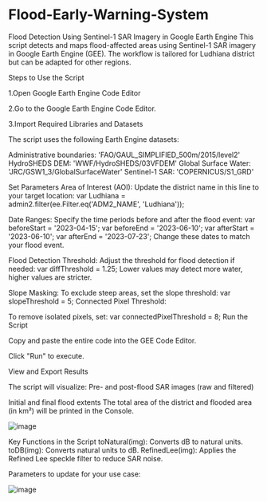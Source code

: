 # Flood-Early-Warning-System

Flood Detection Using Sentinel-1 SAR Imagery in Google Earth Engine
This script detects and maps flood-affected areas using Sentinel-1 SAR imagery in Google Earth Engine (GEE). The workflow is tailored for Ludhiana district but can be adapted for other regions.

Steps to Use the Script

1.Open Google Earth Engine Code Editor

2.Go to the Google Earth Engine Code Editor.

3.Import Required Libraries and Datasets

The script uses the following Earth Engine datasets:

Administrative boundaries: 'FAO/GAUL_SIMPLIFIED_500m/2015/level2'
HydroSHEDS DEM: 'WWF/HydroSHEDS/03VFDEM'
Global Surface Water: 'JRC/GSW1_3/GlobalSurfaceWater'
Sentinel-1 SAR: 'COPERNICUS/S1_GRD'

Set Parameters
Area of Interest (AOI):
Update the district name in this line to your target location:
var Ludhiana = admin2.filter(ee.Filter.eq('ADM2_NAME', 'Ludhiana'));

Date Ranges:
Specify the time periods before and after the flood event:
var beforeStart = '2023-04-15';
var beforeEnd = '2023-06-10';
var afterStart = '2023-06-10';
var afterEnd = '2023-07-23';
Change these dates to match your flood event.

Flood Detection Threshold:
Adjust the threshold for flood detection if needed:
var diffThreshold = 1.25;
Lower values may detect more water, higher values are stricter.

Slope Masking:
To exclude steep areas, set the slope threshold:
var slopeThreshold = 5;
Connected Pixel Threshold:

To remove isolated pixels, set:
var connectedPixelThreshold = 8;
Run the Script

Copy and paste the entire code into the GEE Code Editor.

Click "Run" to execute.

View and Export Results

The script will visualize:
Pre- and post-flood SAR images (raw and filtered)

Initial and final flood extents
The total area of the district and flooded area (in km²) will be printed in the Console.

![image](https://github.com/user-attachments/assets/889f6741-c51b-461b-b0a4-5675f1711d42)

Key Functions in the Script
toNatural(img): Converts dB to natural units.
toDB(img): Converts natural units to dB.
RefinedLee(img): Applies the Refined Lee speckle filter to reduce SAR noise.

Parameters to update for your use case:

![image](https://github.com/user-attachments/assets/565e7278-dc5f-48e2-9337-0487ddfc5a10)


